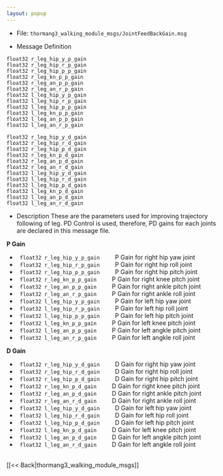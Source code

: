 ```yaml
---
layout: popup
---
```


- File: `thormang3_walking_module_msgs/JointFeedBackGain.msg`

- Message Definition
 ```
 float32 r_leg_hip_y_p_gain
 float32 r_leg_hip_r_p_gain
 float32 r_leg_hip_p_p_gain
 float32 r_leg_kn_p_p_gain
 float32 r_leg_an_p_p_gain
 float32 r_leg_an_r_p_gain
 float32 l_leg_hip_y_p_gain
 float32 l_leg_hip_r_p_gain
 float32 l_leg_hip_p_p_gain
 float32 l_leg_kn_p_p_gain
 float32 l_leg_an_p_p_gain
 float32 l_leg_an_r_p_gain

 float32 r_leg_hip_y_d_gain
 float32 r_leg_hip_r_d_gain
 float32 r_leg_hip_p_d_gain
 float32 r_leg_kn_p_d_gain
 float32 r_leg_an_p_d_gain
 float32 r_leg_an_r_d_gain
 float32 l_leg_hip_y_d_gain
 float32 l_leg_hip_r_d_gain
 float32 l_leg_hip_p_d_gain
 float32 l_leg_kn_p_d_gain
 float32 l_leg_an_p_d_gain
 float32 l_leg_an_r_d_gain
 ```

- Description
These are the parameters used for improving trajectory following of leg.
PD Control is used, therefore, PD gains for each joints are declared in this message file.

**P Gain**
* ` float32 r_leg_hip_y_p_gain`
&emsp;&emsp; P Gain for right hip yaw joint
* ` float32 r_leg_hip_r_p_gain`
&emsp;&emsp; P Gain for right hip roll joint
* ` float32 r_leg_hip_p_p_gain`
&emsp;&emsp; P Gain for right hip pitch joint
* ` float32 r_leg_kn_p_p_gain`
&emsp;&emsp; P Gain for right knee pitch joint
* ` float32 r_leg_an_p_p_gain`
&emsp;&emsp; P Gain for right ankle pitch joint
* ` float32 r_leg_an_r_p_gain`
&emsp;&emsp; P Gain for right ankle roll joint
* ` float32 l_leg_hip_y_p_gain`
&emsp;&emsp; P Gain for left hip yaw joint
* ` float32 l_leg_hip_r_p_gain`
&emsp;&emsp; P Gain for left hip roll joint
* ` float32 l_leg_hip_p_p_gain`
&emsp;&emsp; P Gain for left hip pitch joint
* ` float32 l_leg_kn_p_p_gain`
&emsp;&emsp; P Gain for left knee pitch joint
* ` float32 l_leg_an_p_p_gain`
&emsp;&emsp; P Gain for left angkle pitch joint
* ` float32 l_leg_an_r_p_gain`
&emsp;&emsp; P Gain for left angkle roll joint

**D Gain**
* ` float32 r_leg_hip_y_d_gain`
&emsp;&emsp; D Gain for right hip yaw joint
* ` float32 r_leg_hip_r_d_gain`
&emsp;&emsp; D Gain for right hip roll joint
* ` float32 r_leg_hip_p_d_gain`
&emsp;&emsp; D Gain for right hip pitch joint
* ` float32 r_leg_kn_p_d_gain`
&emsp;&emsp; D Gain for right knee pitch joint
* ` float32 r_leg_an_p_d_gain`
&emsp;&emsp; D Gain for right ankle pitch joint
* ` float32 r_leg_an_r_d_gain`
&emsp;&emsp; D Gain for right ankle roll joint
* ` float32 l_leg_hip_y_d_gain`
&emsp;&emsp; D Gain for left hip yaw joint
* ` float32 l_leg_hip_r_d_gain`
&emsp;&emsp; D Gain for left hip roll joint
* ` float32 l_leg_hip_p_d_gain`
&emsp;&emsp; D Gain for left hip pitch joint
* ` float32 l_leg_kn_p_d_gain`
&emsp;&emsp; D Gain for left knee pitch joint
* ` float32 l_leg_an_p_d_gain`
&emsp;&emsp; D Gain for left angkle pitch joint
* ` float32 l_leg_an_r_d_gain`
&emsp;&emsp; D Gain for left angkle roll joint

<br>
[[&lt;&lt; Back|thormang3_walking_module_msgs]]

